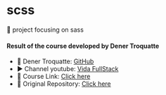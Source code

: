 # scss
📔 project focusing on sass

#### Result of the course developed by Dener Troquatte

- 👤 Dener Troquatte: [GitHub](https://github.com/troquatte)
- ▶️ Channel youtube: [Vida FullStack](https://www.youtube.com/channel/UCbxACVU7yctKqRfA8-5cFOA)
- 🔗 Course Link: [Click here](https://www.youtube.com/watch?v=vK8pDWF9ByI&list=PLMy95_4XE08OmaSd_GOLKNkqhoJFvg7w7&index=1)
- 🔗 Original Repository: [Click here](https://github.com/troquatte/sass-curso-front-end)
